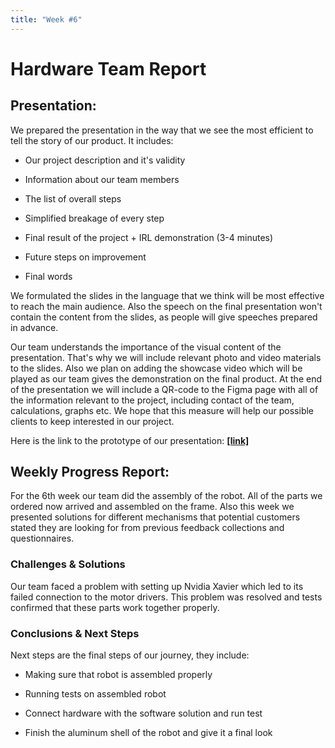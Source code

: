 ```yaml
---
title: "Week #6"
---
```


# Hardware Team Report

## Presentation: 

We prepared the presentation in the way that we see the most efficient
to tell the story of our product. It includes:

-   Our project description and it's validity

-   Information about our team members

-   The list of overall steps

-   Simplified breakage of every step

-   Final result of the project + IRL demonstration (3-4 minutes)

-   Future steps on improvement

-   Final words

We formulated the slides in the language that we think will be most
effective to reach the main audience. Also the speech on the final
presentation won't contain the content from the slides, as people will
give speeches prepared in advance.

Our team understands the importance of the visual content of the
presentation. That's why we will include relevant photo and video
materials to the slides. Also we plan on adding the showcase video which
will be played as our team gives the demonstration on the final product.
At the end of the presentation we will include a QR-code to the Figma
page with all of the information relevant to the project, including
contact of the team, calculations, graphs etc. We hope that this measure
will help our possible clients to keep interested in our project.

Here is the link to the prototype of our presentation: [**[link]**](https://docs.google.com/presentation/d/1AogpdsFX2_rxswFk9yVdTROvndvKdsLh2S6INOo67wk/edit?usp=sharing)

## Weekly Progress Report: 

For the 6th week our team did the assembly of the robot. All of the
parts we ordered now arrived and assembled on the frame. Also this week
we presented solutions for different mechanisms that potential customers
stated they are looking for from previous feedback collections and
questionnaires.

### Challenges & Solutions 

Our team faced a problem with setting up Nvidia Xavier which led to its
failed connection to the motor drivers. This problem was resolved and
tests confirmed that these parts work together properly.

### Conclusions & Next Steps 

Next steps are the final steps of our journey, they include:

-   Making sure that robot is assembled properly

-   Running tests on assembled robot

-   Connect hardware with the software solution and run test

-   Finish the aluminum shell of the robot and give it a final look
